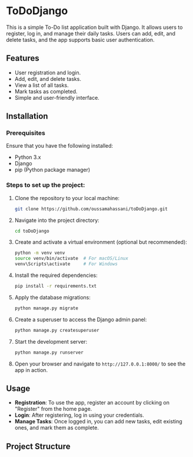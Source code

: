 # ToDoDjango

This is a simple To-Do list application built with Django. It allows users to register, log in, and manage their daily tasks. Users can add, edit, and delete tasks, and the app supports basic user authentication.

## Features

- User registration and login.
- Add, edit, and delete tasks.
- View a list of all tasks.
- Mark tasks as completed.
- Simple and user-friendly interface.

## Installation

### Prerequisites

Ensure that you have the following installed:

- Python 3.x
- Django
- pip (Python package manager)

### Steps to set up the project:

1. Clone the repository to your local machine:

    ```bash
    git clone https://github.com/oussamahassani/toDoDjango.git
    ```

2. Navigate into the project directory:

    ```bash
    cd toDoDjango
    ```

3. Create and activate a virtual environment (optional but recommended):

    ```bash
    python -m venv venv
    source venv/bin/activate  # For macOS/Linux
    venv\Scripts\activate     # For Windows
    ```

4. Install the required dependencies:

    ```bash
    pip install -r requirements.txt
    ```

5. Apply the database migrations:

    ```bash
    python manage.py migrate
    ```

6. Create a superuser to access the Django admin panel:

    ```bash
    python manage.py createsuperuser
    ```

7. Start the development server:

    ```bash
    python manage.py runserver
    ```

8. Open your browser and navigate to `http://127.0.0.1:8000/` to see the app in action.

## Usage

- **Registration**: To use the app, register an account by clicking on "Register" from the home page.
- **Login**: After registering, log in using your credentials.
- **Manage Tasks**: Once logged in, you can add new tasks, edit existing ones, and mark them as complete.

## Project Structure

